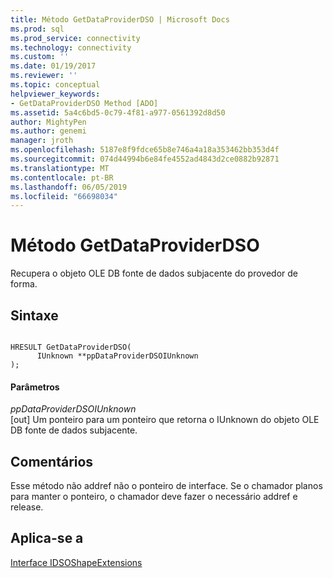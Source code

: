 ```yaml
---
title: Método GetDataProviderDSO | Microsoft Docs
ms.prod: sql
ms.prod_service: connectivity
ms.technology: connectivity
ms.custom: ''
ms.date: 01/19/2017
ms.reviewer: ''
ms.topic: conceptual
helpviewer_keywords:
- GetDataProviderDSO Method [ADO]
ms.assetid: 5a4c6bd5-0c79-4f81-a977-0561392d8d50
author: MightyPen
ms.author: genemi
manager: jroth
ms.openlocfilehash: 5187e8f9fdce65b8e746a4a18a353462bb353d4f
ms.sourcegitcommit: 074d44994b6e84fe4552ad4843d2ce0882b92871
ms.translationtype: MT
ms.contentlocale: pt-BR
ms.lasthandoff: 06/05/2019
ms.locfileid: "66698034"
---
```

# <a name="getdataproviderdso-method"></a>Método GetDataProviderDSO
Recupera o objeto OLE DB fonte de dados subjacente do provedor de forma.  
  
## <a name="syntax"></a>Sintaxe  
  
```  
  
HRESULT GetDataProviderDSO(  
      IUnknown **ppDataProviderDSOIUnknown  
);  
```  
  
#### <a name="parameters"></a>Parâmetros  
 *ppDataProviderDSOIUnknown*  
 [out]  Um ponteiro para um ponteiro que retorna o IUnknown do objeto OLE DB fonte de dados subjacente.  
  
## <a name="remarks"></a>Comentários  
 Esse método não addref não o ponteiro de interface. Se o chamador planos para manter o ponteiro, o chamador deve fazer o necessário addref e release.  
  
## <a name="applies-to"></a>Aplica-se a  
 [Interface IDSOShapeExtensions](../../../ado/reference/ado-api/idsoshapeextensions-interface.md)
